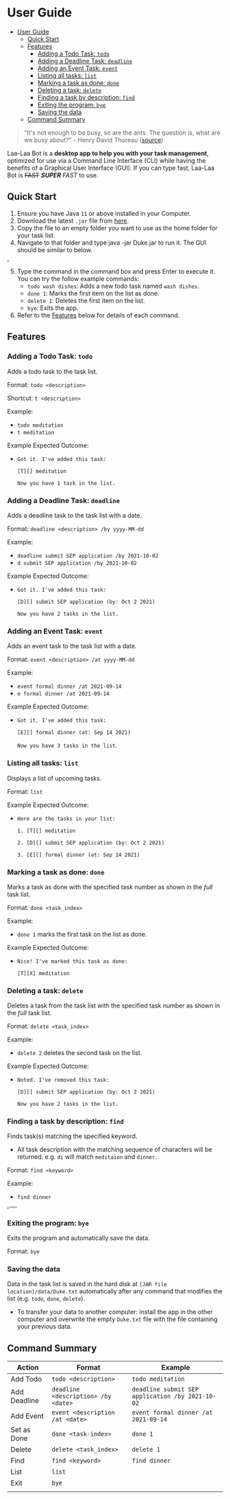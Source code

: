 # User Guide
- [User Guide](#user-guide)
    * [Quick Start](#quick-start)
    * [Features](#features)
        + [Adding a Todo Task: `todo`](#adding-a-todo-task-todo)
        + [Adding a Deadline Task: `deadline`](#adding-a-deadline-task-deadline)
        + [Adding an Event Task: `event`](#adding-an-event-task-event)
        + [Listing all tasks: `list`](#listing-all-tasks-list)
        + [Marking a task as done: `done`](#marking-a-task-as-done-done)
        + [Deleting a task: `delete`](#deleting-a-task-delete)
        + [Finding a task by description: `find`](#finding-a-task-by-description-find)
        + [Exiting the program: `bye`](#exiting-the-program-bye)
        + [Saving the data](#saving-the-data)
    * [Command Summary](#command-summary)


> “It's not enough to be busy, so are the ants. The question is, what are we busy about?” - Henry David Thoreau ([source](https://www.goodreads.com/quotes/7273089-it-s-not-enough-to-be-busy-so-are-the-ants))

Laa-Laa Bot is a **desktop app to help you with your task management**, optimized for use via a Command Line Interface (CLI) while having the benefits of a Graphical User Interface (GUI). If you can type fast, Laa-Laa Bot is ~~FAST~~ ***SUPER*** *FAST* to use.

## Quick Start

1. Ensure you have Java `11` or above installed in your Computer.
2. Download the latest `.jar` file from [here](https://github.com/tianyue58/ip/releases/tag/v0.3).
3. Copy the file to an empty folder you want to use as the home folder for your task list.
4. Navigate to that folder and type java -jar Duke.jar to run it. The GUI should be similar to below.

<img src="https://github.com/tianyue58/ip/blob/master/docs/welcomeScreen.png?raw=true" style="zoom: 33%;" />

5. Type the command in the command box and press Enter to execute it. You can try the follow example commands:
    - `todo wash dishes`: Adds a new todo task named `wash dishes`.
    - `done 1`: Marks the first item on the list as done.
    - `delete 1`: Deletes the first item on the list.
    - `bye`: Exits the app.
6. Refer to the [Features](#Features) below for details of each command.



## Features

### Adding a Todo Task: `todo`

Adds a todo task to the task list.

Format: `todo <description>`

Shortcut: `t <description>`

Example:

- `todo meditation`
- `t meditation`

Example Expected Outcome:

- `Got it. I've added this task:`

  `[T][] meditation`

  `Now you have 1 task in the list.`


### Adding a Deadline Task: `deadline`

Adds a deadline task to the task list with a date.

Format: `deadline <description> /by yyyy-MM-dd`

Example:

- `deadline submit SEP application /by 2021-10-02`
- `d submit SEP application /by 2021-10-02`

Example Expected Outcome:

- `Got it. I've added this task:`

  `[D][] submit SEP application (by: Oct 2 2021)`
  
  `Now you have 2 tasks in the list.`



### Adding an Event Task: `event`

Adds an event task to the task list with a date.

Format: `event <description> /at yyyy-MM-dd`

Example:

- `event formal dinner /at 2021-09-14`
- `e formal dinner /at 2021-09-14`

Example Expected Outcome:

- `Got it. I've added this task:`

  `[E][] formal dinner (at: Sep 14 2021)`

  `Now you have 3 tasks in the list`.



### Listing all tasks: `list`

Displays a list of upcoming tasks.

Format: `list`

Example Expected Outcome:

- `Here are the tasks in your list:`

  `1. [T][] meditation`

  `2. [D][] submit SEP application (by: Oct 2 2021)`

  `3. [E][] formal dinner (at: Sep 14 2021)`



### Marking a task as done: `done`

Marks a task as done with the specified task number as shown in the *full* task list.

Format: `done <task_index>`

Example:

- `done 1` marks the first task on the list as done.

Example Expected Outcome:

- `Nice! I've marked this task as done:`

  `[T][X] meditation`



### Deleting a task: `delete`

Deletes a task from the task list with the specified task number as shown in the *full* task list.

Format: `delete <task_index>`

Example:

- `delete 2` deletes the second task on the list.

Example Expected Outcome:

- `Noted. I've removed this task:`

  `[D][] submit SEP application (by: Oct 2 2021)`

   `Now you have 2 tasks in the list.`



### Finding a task by description: `find`

Finds task(s) matching the specified keyword.

- All task description with the matching sequence of characters will be returned. e.g. `di` will match `meditaion` and `dinner`.

Format: `find <keyword>`

Example:

- `find dinner`

<img src="https://github.com/tianyue58/ip/blob/master/docs/findScreen.png?raw=true" alt="FindGUI" style="zoom:33%;" />


### Exiting the program: `bye`

Exits the program and automatically save the data.

Format: `bye`


### Saving the data

Data in the task list is saved in the hard disk at `[JAR file location]/data/Duke.txt`  automatically after any command that modifies the list (e.g. `todo`, `done`, `delete`).

- To transfer your data to another computer: install the app in the other computer and overwrite the empty `Duke.txt` file with the file containing your previous data.

## Command Summary

| Action       | Format                              | Example                                         |
| ------------ | ----------------------------------- | ----------------------------------------------- |
| Add Todo     | `todo <description>`                | `todo meditation`                               |
| Add Deadline | `deadline <description> /by <date>` | `deadline submit SEP application /by 2021-10-02`|
| Add Event    | `event <description /at <date>`     | `event formal dinner /at 2021-09-14`            |
| Set as Done  | `done <task-index>`                 | `done 1`                                        |
| Delete       | `delete <task_index>`               | `delete 1`                                      |
| Find         | `find <keyword>`                    | `find dinner`                                   |
| List         | `list`                              |                                                 |
| Exit         | `bye`                               |                                                 |
                                                                                 |

